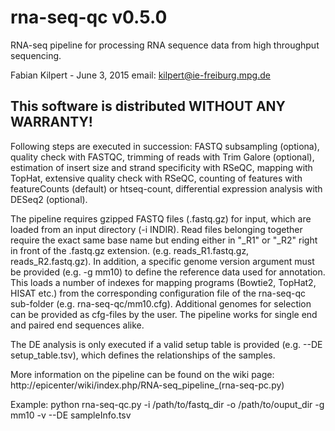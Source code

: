 rna-seq-qc v0.5.0
=================

RNA-seq pipeline for processing RNA sequence data from high throughput sequencing.

Fabian Kilpert - June 3, 2015
email: kilpert@ie-freiburg.mpg.de

This software is distributed WITHOUT ANY WARRANTY!
--------------------------------------------------

Following steps are executed in succession: FASTQ subsampling (optiona), quality check
with FASTQC, trimming of reads with Trim Galore (optional), estimation of insert size
and strand specificity with RSeQC, mapping with TopHat, extensive quality check with RSeQC,
counting of features with featureCounts (default) or htseq-count, differential expression
analysis with DESeq2 (optional).

The pipeline requires gzipped FASTQ files (.fastq.gz) for input, which are loaded
from an input directory (-i INDIR). Read files belonging together require the exact same
base name but ending either in "_R1" or "_R2" right in front of the .fastq.gz extension.
(e.g. reads_R1.fastq.gz, reads_R2.fastq.gz). In addition, a specific genome version argument
must be provided (e.g. -g mm10) to define the reference data used for annotation.
This loads a number of indexes for mapping programs (Bowtie2, TopHat2, HISAT etc.) from the
corresponding configuration file of the rna-seq-qc sub-folder (e.g. rna-seq-qc/mm10.cfg).
Additional genomes for selection can be provided as cfg-files by the user. The pipeline
works for single end and paired end sequences alike.

The DE analysis is only executed if a valid setup table is provided
(e.g. --DE setup_table.tsv), which defines the relationships of the samples.

More information on the pipeline can be found on the wiki page:
http://epicenter/wiki/index.php/RNA-seq_pipeline_(rna-seq-pc.py)

Example:
    python rna-seq-qc.py -i /path/to/fastq_dir -o /path/to/ouput_dir -g mm10 -v --DE sampleInfo.tsv